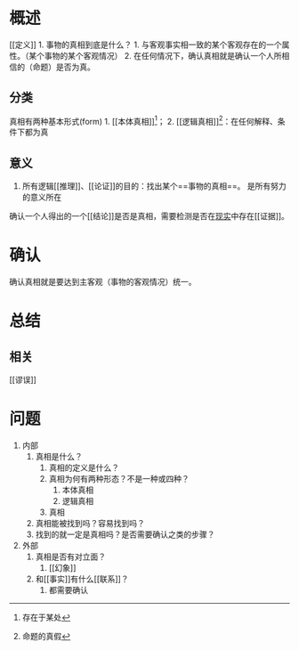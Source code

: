 # 概述
[[定义]]
	1. 事物的真相到底是什么？
		1. 与客观事实相一致的某个客观存在的一个属性。（某个事物的某个客观情况）
		2. 在任何情况下，确认真相就是确认一个人所相信的（命题）是否为真。
## 分类
真相有两种基本形式(form)
	1. [[本体真相]][^1]；
	2. [[逻辑真相]][^2]：在任何解释、条件下都为真
## 意义
1. 所有逻辑[[推理]]、[[论证]]的目的：找出某个==事物的真相==。 是所有努力的意义所在

确认一个人得出的一个[[结论]]是否是真相，需要检测是否在<u>现实</u>中存在[[证据]]。
# 确认
确认真相就是要达到主客观（事物的客观情况）统一。
# 总结
## 相关
[[谬误]] 
# 问题
1. 内部
	1. 真相是什么？
		1. 真相的定义是什么？
		2. 真相为何有两种形态？不是一种或四种？
			1. 本体真相
			2. 逻辑真相
		3. 真相
	2. 真相能被找到吗？容易找到吗？
	3. 找到的就一定是真相吗？是否需要确认之类的步骤？
2. 外部
	1. 真相是否有对立面？
		1. [[幻象]] 
	2. 和[[事实]]有什么[[联系]]？
		1. 都需要确认


[^1]: 存在于某处
[^2]: 命题的真假